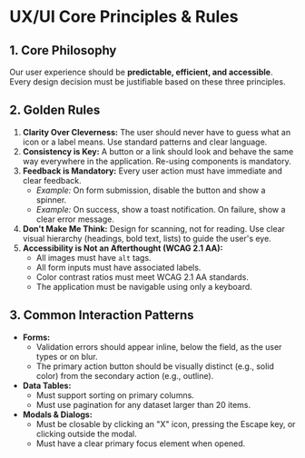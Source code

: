# UX/UI Core Principles & Rules

## 1. Core Philosophy

Our user experience should be **predictable, efficient, and accessible**. Every design decision must be justifiable based on these three principles.

## 2. Golden Rules

1.  **Clarity Over Cleverness:** The user should never have to guess what an icon or a label means. Use standard patterns and clear language.
2.  **Consistency is Key:** A button or a link should look and behave the same way everywhere in the application. Re-using components is mandatory.
3.  **Feedback is Mandatory:** Every user action must have immediate and clear feedback.
    -   *Example:* On form submission, disable the button and show a spinner.
    -   *Example:* On success, show a toast notification. On failure, show a clear error message.
4.  **Don't Make Me Think:** Design for scanning, not for reading. Use clear visual hierarchy (headings, bold text, lists) to guide the user's eye.
5.  **Accessibility is Not an Afterthought (WCAG 2.1 AA):**
    -   All images must have `alt` tags.
    -   All form inputs must have associated labels.
    -   Color contrast ratios must meet WCAG 2.1 AA standards.
    -   The application must be navigable using only a keyboard.

## 3. Common Interaction Patterns

-   **Forms:**
    -   Validation errors should appear inline, below the field, as the user types or on blur.
    -   The primary action button should be visually distinct (e.g., solid color) from the secondary action (e.g., outline).
-   **Data Tables:**
    -   Must support sorting on primary columns.
    -   Must use pagination for any dataset larger than 20 items.
-   **Modals & Dialogs:**
    -   Must be closable by clicking an "X" icon, pressing the Escape key, or clicking outside the modal.
    -   Must have a clear primary focus element when opened.
